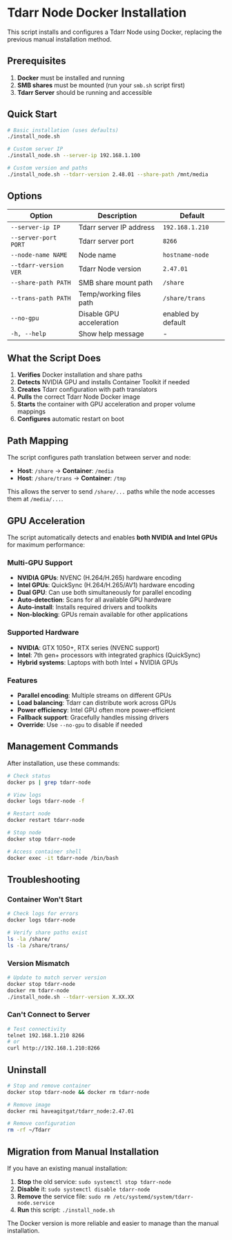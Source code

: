 # Tdarr Node Docker Installation

This script installs and configures a Tdarr Node using Docker, replacing the previous manual installation method.

## Prerequisites

1. **Docker** must be installed and running
2. **SMB shares** must be mounted (run your `smb.sh` script first)
3. **Tdarr Server** should be running and accessible

## Quick Start

```bash
# Basic installation (uses defaults)
./install_node.sh

# Custom server IP
./install_node.sh --server-ip 192.168.1.100

# Custom version and paths
./install_node.sh --tdarr-version 2.48.01 --share-path /mnt/media
```

## Options

| Option | Description | Default |
|--------|-------------|---------|
| `--server-ip IP` | Tdarr server IP address | `192.168.1.210` |
| `--server-port PORT` | Tdarr server port | `8266` |
| `--node-name NAME` | Node name | `hostname-node` |
| `--tdarr-version VER` | Tdarr Node version | `2.47.01` |
| `--share-path PATH` | SMB share mount path | `/share` |
| `--trans-path PATH` | Temp/working files path | `/share/trans` |
| `--no-gpu` | Disable GPU acceleration | enabled by default |
| `-h, --help` | Show help message | - |

## What the Script Does

1. **Verifies** Docker installation and share paths
2. **Detects** NVIDIA GPU and installs Container Toolkit if needed
3. **Creates** Tdarr configuration with path translators
4. **Pulls** the correct Tdarr Node Docker image
5. **Starts** the container with GPU acceleration and proper volume mappings
6. **Configures** automatic restart on boot

## Path Mapping

The script configures path translation between server and node:

- **Host**: `/share` → **Container**: `/media`
- **Host**: `/share/trans` → **Container**: `/tmp`

This allows the server to send `/share/...` paths while the node accesses them at `/media/...`.

## GPU Acceleration

The script automatically detects and enables **both NVIDIA and Intel GPUs** for maximum performance:

### Multi-GPU Support
- **NVIDIA GPUs**: NVENC (H.264/H.265) hardware encoding
- **Intel GPUs**: QuickSync (H.264/H.265/AV1) hardware encoding  
- **Dual GPU**: Can use both simultaneously for parallel encoding
- **Auto-detection**: Scans for all available GPU hardware
- **Auto-install**: Installs required drivers and toolkits
- **Non-blocking**: GPUs remain available for other applications

### Supported Hardware
- **NVIDIA**: GTX 1050+, RTX series (NVENC support)
- **Intel**: 7th gen+ processors with integrated graphics (QuickSync)
- **Hybrid systems**: Laptops with both Intel + NVIDIA GPUs

### Features
- **Parallel encoding**: Multiple streams on different GPUs
- **Load balancing**: Tdarr can distribute work across GPUs
- **Power efficiency**: Intel GPU often more power-efficient
- **Fallback support**: Gracefully handles missing drivers
- **Override**: Use `--no-gpu` to disable if needed

## Management Commands

After installation, use these commands:

```bash
# Check status
docker ps | grep tdarr-node

# View logs
docker logs tdarr-node -f

# Restart node
docker restart tdarr-node

# Stop node
docker stop tdarr-node

# Access container shell
docker exec -it tdarr-node /bin/bash
```

## Troubleshooting

### Container Won't Start
```bash
# Check logs for errors
docker logs tdarr-node

# Verify share paths exist
ls -la /share/
ls -la /share/trans/
```

### Version Mismatch
```bash
# Update to match server version
docker stop tdarr-node
docker rm tdarr-node
./install_node.sh --tdarr-version X.XX.XX
```

### Can't Connect to Server
```bash
# Test connectivity
telnet 192.168.1.210 8266
# or
curl http://192.168.1.210:8266
```

## Uninstall

```bash
# Stop and remove container
docker stop tdarr-node && docker rm tdarr-node

# Remove image
docker rmi haveagitgat/tdarr_node:2.47.01

# Remove configuration
rm -rf ~/Tdarr
```

## Migration from Manual Installation

If you have an existing manual installation:

1. **Stop** the old service: `sudo systemctl stop tdarr-node`
2. **Disable** it: `sudo systemctl disable tdarr-node`
3. **Remove** the service file: `sudo rm /etc/systemd/system/tdarr-node.service`
4. **Run** this script: `./install_node.sh`

The Docker version is more reliable and easier to manage than the manual installation.